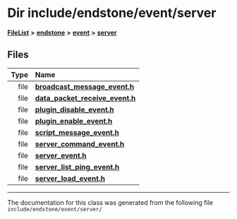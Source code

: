 

# Dir include/endstone/event/server



[**FileList**](files.md) **>** [**endstone**](dir_6cf277b678674f97c7a2b6b3b2447b33.md) **>** [**event**](dir_f1d783c0ad83ee143d16e768ebca51c8.md) **>** [**server**](dir_77022909323d5ad872c4820a738a5429.md)












## Files

| Type | Name |
| ---: | :--- |
| file | [**broadcast\_message\_event.h**](broadcast__message__event_8h.md) <br> |
| file | [**data\_packet\_receive\_event.h**](data__packet__receive__event_8h.md) <br> |
| file | [**plugin\_disable\_event.h**](plugin__disable__event_8h.md) <br> |
| file | [**plugin\_enable\_event.h**](plugin__enable__event_8h.md) <br> |
| file | [**script\_message\_event.h**](script__message__event_8h.md) <br> |
| file | [**server\_command\_event.h**](server__command__event_8h.md) <br> |
| file | [**server\_event.h**](server__event_8h.md) <br> |
| file | [**server\_list\_ping\_event.h**](server__list__ping__event_8h.md) <br> |
| file | [**server\_load\_event.h**](server__load__event_8h.md) <br> |



























































------------------------------
The documentation for this class was generated from the following file `include/endstone/event/server/`

